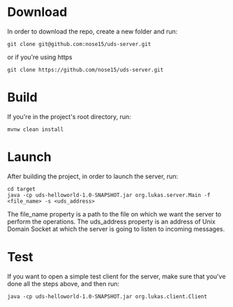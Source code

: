 # Download
In order to download the repo, create a new folder and run:
```
git clone git@github.com:nose15/uds-server.git
```
or if you're using https
```
git clone https://github.com/nose15/uds-server.git
```

# Build
If you're in the project's root directory, run:
```
mvnw clean install
```

# Launch
After building the project, in order to launch the server, run:
```
cd target
java -cp uds-helloworld-1.0-SNAPSHOT.jar org.lukas.server.Main -f <file_name> -s <uds_address>
```
The file_name property is a path to the file on which we want the server to perform the operations.
The uds_address property is an address of Unix Domain Socket at which the server is going to listen to incoming messages. 

# Test
If you want to open a simple test client for the server, make sure that you've done
all the steps above, and then run:
```
java -cp uds-helloworld-1.0-SNAPSHOT.jar org.lukas.client.Client
```
